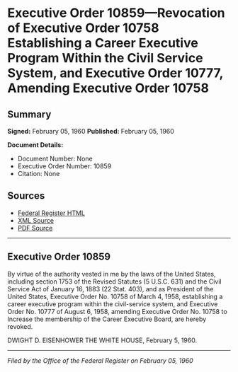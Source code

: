# Executive Order 10859—Revocation of Executive Order 10758 Establishing a Career Executive Program Within the Civil Service System, and Executive Order 10777, Amending Executive Order 10758

## Summary

**Signed:** February 05, 1960
**Published:** February 05, 1960

**Document Details:**
- Document Number: None
- Executive Order Number: 10859
- Citation: None

## Sources
- [Federal Register HTML](https://www.presidency.ucsb.edu/documents/executive-order-10859-revocation-executive-order-10758-establishing-career-executive)
- [XML Source](None)
- [PDF Source](None)

---

## Executive Order 10859

By virtue of the authority vested in me by the laws of the United States, including section 1753 of the Revised Statutes (5 U.S.C. 631) and the Civil Service Act of January 16, 1883 (22 Stat. 403), and as President of the United States, Executive Order No. 10758 of March 4, 1958, establishing a career executive program within the civil-service system, and Executive Order No. 10777 of August 6, 1958, amending Executive Order No. 10758 to Increase the membership of the Career Executive Board, are hereby revoked.

DWIGHT D. EISENHOWER
THE WHITE HOUSE,
February 5, 1960.

---

*Filed by the Office of the Federal Register on February 05, 1960*
